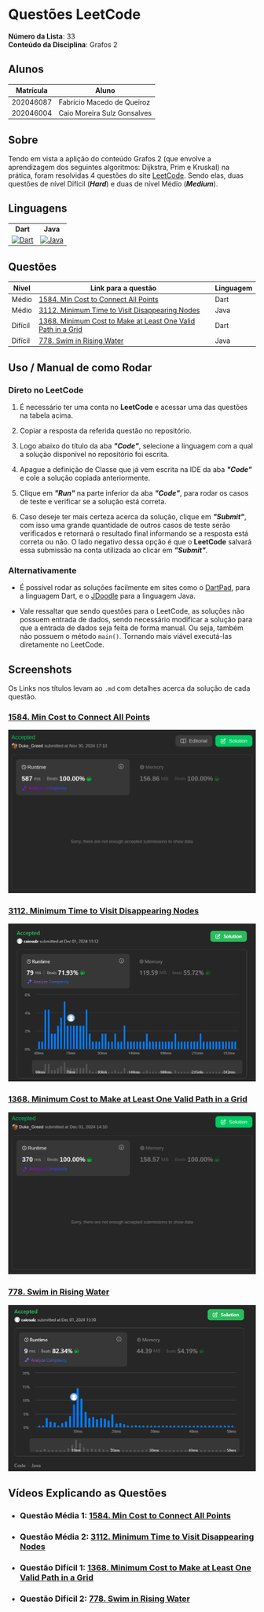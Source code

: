 # Questões LeetCode

**Número da Lista**: 33<br>
**Conteúdo da Disciplina**: Grafos 2<br>

## Alunos
| Matrícula | Aluno                       |
|-----------|-----------------------------|
| 202046087 | Fabrício Macedo de Queiroz  |
| 202046004 | Caio Moreira Sulz Gonsalves |

## Sobre

Tendo em vista a aplição do conteúdo Grafos 2 (que envolve a aprendizagem dos seguintes algoritmos: Dijkstra, Prim e Kruskal) na prática, foram resolvidas 4 questões do site [LeetCode](https://leetcode.com/). Sendo elas, duas questões de nível Difícil (**_Hard_**) e duas de nível Médio (**_Medium_**).

## Linguagens

<table style="border: none; text-align: center;">
    <tr>
        <td>
            <strong>Dart</strong>
        </td>
        <td>
            <strong>Java</strong>
        </td>
    </tr>
    <tr>
        <td>
            <a href="https://skillicons.dev">
    <img src="https://skillicons.dev/icons?i=dart&perline=3" alt="Dart">
</a>
        </td>
        <td>
            <a href="https://skillicons.dev">
    <img src="https://skillicons.dev/icons?i=java&perline=3" alt="Java">
</a>
        </td>
</table>

## Questões

| Nível   | Link para a questão                                                                                                                                               | Linguagem |
|---------|-------------------------------------------------------------------------------------------------------------------------------------------------------------------|-----------|
| Médio   | [1584. Min Cost to Connect All Points](https://leetcode.com/problems/min-cost-to-connect-all-points/description/)                                                 | Dart      |
| Médio   | [3112. Minimum Time to Visit Disappearing Nodes](https://leetcode.com/problems/minimum-time-to-visit-disappearing-nodes/description/)                             | Java      |
| Difícil | [1368. Minimum Cost to Make at Least One Valid Path in a Grid](https://leetcode.com/problems/minimum-cost-to-make-at-least-one-valid-path-in-a-grid/description/) | Dart      |
| Difícil | [778. Swim in Rising Water](https://leetcode.com/problems/swim-in-rising-water/description/)                                                                                                                 | Java      |

## Uso / Manual de como Rodar

### Direto no LeetCode

1. É necessário ter uma conta no **LeetCode** e acessar uma das questões na tabela acima.

2. Copiar a resposta da referida questão no repositório.

3. Logo abaixo do título da aba **_"Code"_**, selecione a linguagem com a qual a solução disponível no repositório foi escrita.

4. Apague a definição de Classe que já vem escrita na IDE da aba **_"Code"_** e cole a solução copiada anteriormente.

5. Clique em **_"Run"_** na parte inferior da aba **_"Code"_**, para rodar os casos de teste e verificar se a solução está correta.

6. Caso deseje ter mais certeza acerca da solução, clique em **_"Submit"_**, com isso uma grande quantidade de outros casos de teste serão verificados e retornará o resultado final informando se a resposta está correta ou não. O lado negativo dessa opção é que o **LeetCode** salvará essa submissão na conta utilizada ao clicar em **_"Submit"_**.

### Alternativamente

- É possível rodar as soluções facilmente em sites como o [DartPad](https://dartpad.dev/), para a linguagem Dart, e o [JDoodle](https://www.jdoodle.com/online-java-compiler) para a linguagem Java.

- Vale ressaltar que sendo questões para o LeetCode, as soluções não possuem entrada de dados, sendo necessário modificar a solução para que a entrada de dados seja feita de forma manual. Ou seja, também não possuem o método `main()`. Tornando mais viável executá-las diretamente no LeetCode.

## Screenshots

Os Links nos títulos levam ao `.md` com detalhes acerca da solução de cada questão.

### [1584. Min Cost to Connect All Points](./Questions/Medium_1/Medium_1.md)

![1584. Min Cost to Connect All Points](./assets/details_medium_1.png)


### [3112. Minimum Time to Visit Disappearing Nodes](./Questions/Medium_2/Medium_2.md)

![3112. Minimum Time to Visit Disappearing Nodes](./assets/details_medium2.png)


### [1368. Minimum Cost to Make at Least One Valid Path in a Grid](./Questions/Hard_1/Hard_1.md)

![1368. Minimum Cost to Make at Least One Valid Path in a Grid](./assets/details_hard_1.png)


### [778. Swim in Rising Water](./Questions/Hard_2/Hard_2.md)

![778. Swim in Rising Water](./assets/details_hard2.png)


## Vídeos Explicando as Questões

- ### Questão Média 1: [1584. Min Cost to Connect All Points](https://youtu.be/CHJT2zVBHEk)

- ### Questão Média 2: [3112. Minimum Time to Visit Disappearing Nodes](https://youtu.be/mKC41ZRdx-o?si=SJjZ58UGsaENvHlu&t=2)

- ### Questão Difícil 1: [1368. Minimum Cost to Make at Least One Valid Path in a Grid](<!-- LINK DO VÍDEO -->)

- ### Questão Difícil 2: [778. Swim in Rising Water](https://youtu.be/mKC41ZRdx-o?si=6LDgxcuA8GRPbRne&t=315)
